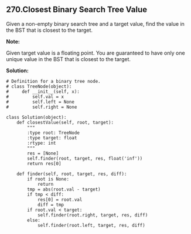 ## 270.Closest Binary Search Tree Value

Given a non-empty binary search tree and a target value, find the value in the BST that is closest to the target.

**Note:**

Given target value is a floating point.
You are guaranteed to have only one unique value in the BST that is closest to the target.

**Solution:**

    # Definition for a binary tree node.
    # class TreeNode(object):
    #     def __init__(self, x):
    #         self.val = x
    #         self.left = None
    #         self.right = None

    class Solution(object):
        def closestValue(self, root, target):
            """
            :type root: TreeNode
            :type target: float
            :rtype: int
            """
            res = [None]
            self.finder(root, target, res, float('inf'))
            return res[0]

        def finder(self, root, target, res, diff):
            if root is None:
                return 
            tmp = abs(root.val - target)
            if tmp < diff:
                res[0] = root.val
                diff = tmp
            if root.val < target:
                self.finder(root.right, target, res, diff)
            else:
                self.finder(root.left, target, res, diff)